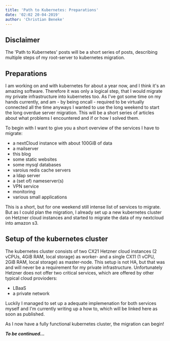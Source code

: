 ```yaml
---
title: 'Path to Kubernetes: Preparations'
date: '02:02 20-04-2019'
author: 'Christian Beneke'
---
```


## Disclaimer
The 'Path to Kubernetes' posts will be a short series of posts, describing multiple steps of my root-server to kubernetes migration.

## Preparations

I am working on and with kubernetes for about a year now, and I think it's an amazing software. Therefore it was only a logical step, that I would migrate my private infrastructure into kubernetes too.
As I've got some time on my hands currently, and am - by being oncall - required to be virtually connected all the time anyways I wanted to use the long weekend to start the long overdue server migration. This will be a short series of articles about what problems I encountered and if or how I solved them.

To begin with I want to give you a short overview of the services I have to migrate:

* a nextCloud instance with about 100GiB of data
* a mailserver
* this blog
* some static websites
* some mysql databases
* varoius redis cache servers
* a ldap server
* a (set of) nameserver(s)
* VPN service
* monitoring
* various small applications

This is a short, but for one weekend still intense list of services to migrate. But as I could plan the migration, I already set up a new kubernetes cluster on Hetzner cloud instances and started to migrate the data of my nextcloud into amazon s3.

## Setup of the kubernetes cluster
The kubernetes cluster consists of two CX21 Hetzner cloud instances (2 vCPUs, 4GiB RAM, local storage) as worker- and a single CX11 (1 vCPU, 2GiB RAM, local storage) as master-node. This setup is not HA, but that was and will never be a requirement for my private infrastructure. Unfortunately Hetzner does not offer two critical services, which are offered by other typical cloud provioders:

* LBaaS
* a private network

Luckily I managed to set up a adequate implemenation for both services myself and I'm currently writing up a how to, which will be linked here as soon as published.

As I now have a fully functional kubernetes cluster, the migration can begin!

***To be continued...***